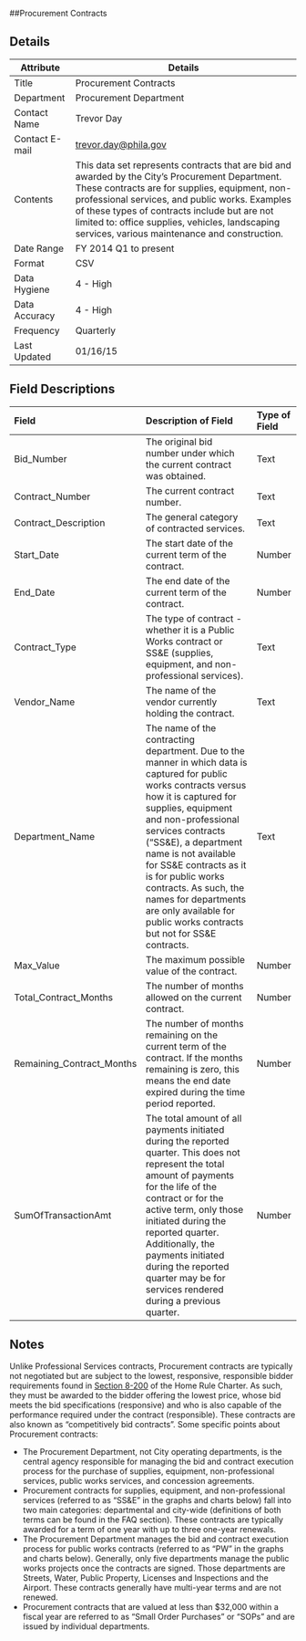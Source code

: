 ##Procurement Contracts

Details
-----------------

| Attribute | Details |
| ---------- |--------------|
| Title | Procurement Contracts |
| Department | Procurement Department |
| Contact Name | Trevor Day |
| Contact E-mail | trevor.day@phila.gov |
| Contents | This data set represents contracts that are bid and awarded by the City’s Procurement Department. These contracts are for supplies, equipment, non-professional services, and public works. Examples of these types of contracts include but are not limited to: office supplies, vehicles, landscaping services, various maintenance and construction. |
| Date Range | FY 2014 Q1 to present |
| Format | CSV |
| Data Hygiene | 4 - High |
| Data Accuracy | 4 - High |
| Frequency	| Quarterly |
| Last Updated	| 01/16/15 |


Field Descriptions
--------------------------

|Field|Description of Field|Type of Field|
|:----|:-------------------|:------------|
|Bid_Number|The original bid number under which the current contract was obtained.|Text|
|Contract_Number|The current contract number.|Text|
|Contract_Description|The general category of contracted services.|Text|
|Start_Date|The start date of the current term of the contract.|Number|
|End_Date|The end date of the current term of the contract.|Number|
|Contract_Type|The type of contract - whether it is a Public Works contract or SS&E (supplies, equipment, and non-professional services).|Text|
|Vendor_Name|The name of the vendor currently holding the contract.|Text|
|Department_Name|The name of the contracting department. Due to the manner in which data is captured for public works contracts versus how it is captured for supplies, equipment and non-professional services contracts (“SS&E), a department name is not available for SS&E contracts as it is for public works contracts. As such, the names for departments are only available for public works contracts but not for SS&E contracts.|Text|
|Max_Value|The maximum possible value of the contract.|Number|
|Total_Contract_Months|The number of months allowed on the current contract.|Number|
|Remaining_Contract_Months|The number of months remaining on the current term of the contract.  If the months remaining is zero, this means the end date expired during the time period reported.|Number|
|SumOfTransactionAmt|The total amount of all payments initiated during the reported quarter.  This does not represent the total amount of payments for the life of the contract or for the active term, only those initiated during the reported quarter.  Additionally, the payments initiated during the reported quarter may be for services rendered during a previous quarter.|Number|

## Notes

Unlike Professional Services contracts, Procurement contracts are typically not negotiated but are subject to the lowest, responsive, responsible bidder requirements found in <a href="http://www.amlegal.com/nxt/gateway.dll/Pennsylvania/philadelphia_pa/philadelphiahomerulecharter/articleviiiprovisionsofgeneralapplicatio/chapter2contractsprocurementpropertyandr?f=templates$fn=default.htm$3.0$vid=amlegal:philadelphia_pa$anc=JD_Art.VIIICh.">Section 8-200</a> of the Home Rule Charter. As such, they must be awarded to the bidder offering the lowest price, whose bid meets the bid specifications (responsive) and who is also capable of the performance required under the contract (responsible). These contracts are also known as “competitively bid contracts”. Some specific points about Procurement contracts:

* The Procurement Department, not City operating departments, is the central agency responsible for managing the bid and contract execution process for the purchase of supplies, equipment, non-professional services, public works services, and concession agreements.
* Procurement contracts for supplies, equipment, and non-professional services (referred to as “SS&E” in the graphs and charts below) fall into two main categories: departmental and city-wide (definitions of both terms can be found in the FAQ section). These contracts are typically awarded for a term of one year with up to three one-year renewals.
* The Procurement Department manages the bid and contract execution process for public works contracts (referred to as “PW” in the graphs and charts below). Generally, only five departments manage the public works projects once the contracts are signed. Those departments are Streets, Water, Public Property, Licenses and Inspections and the Airport. These contracts generally have multi-year terms and are not renewed.
* Procurement contracts that are valued at less than $32,000 within a fiscal year are referred to as “Small Order Purchases” or “SOPs” and are issued by individual departments.

